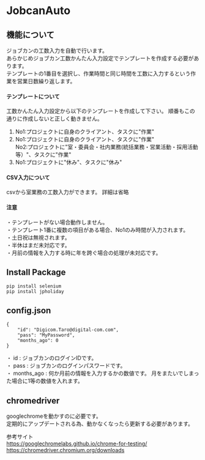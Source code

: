 # JobcanAuto
## 機能について
ジョブカンの工数入力を自動で行います。  
あらかじめジョブカン工数かんたん入力設定でテンプレートを作成する必要があります。  
テンプレートの1番目を選択し、作業時間と同じ時間を工数に入力するという作業を営業日数繰り返します。  

#### テンプレートについて
工数かんたん入力設定から以下のテンプレートを作成して下さい。
順番もこの通りに作成しないと正しく動きません。  
1.  No1:プロジェクトに自身のクライアント、タスクに"作業"
2.  No1:プロジェクトに自身のクライアント、タスクに"作業"  
No2:プロジェクトに"室・委員会・社内業務(統括業務・営業活動・採用活動等）"、タスクに"作業"
3.  No1:プロジェクトに"休み"、タスクに"休み"

#### CSV入力について  
csvから室業務の工数入力ができます。
詳細は省略

#### 注意  
・テンプレートがない場合動作しません。  
・テンプレート1番に複数の項目がある場合、No1のみ時間が入力されます。  
・土日祝は無視されます。  
・半休はまだ未対応です。  
・月前の情報を入力する時に年を跨ぐ場合の処理が未対応です。

## Install Package

```
pip install selenium  
pip install jpholiday
```

## config.json
```
{
    "id": "Digicom.Taro@digital-com.com",
    "pass": "MyPassword",
    "months_ago": 0
}
```
・ id : ジョブカンのログインIDです。  
・ pass : ジョブカンのログインパスワードです。  
・  months_ago : 何か月前の情報を入力するかの数値です。  月をまたいでしまった場合に1等の数値を入れます。

## chromedriver
googlechromeを動かすのに必要です。  
定期的にアップデートされる為、動かなくなったら更新する必要があります。

参考サイト  
https://googlechromelabs.github.io/chrome-for-testing/  
https://chromedriver.chromium.org/downloads

